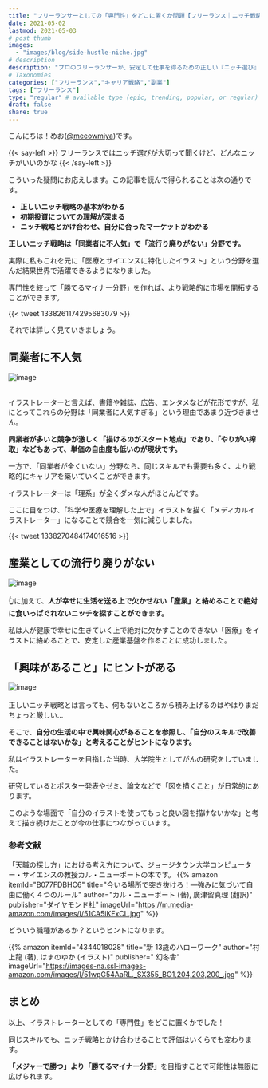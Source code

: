```yaml
---
title: "フリーランサーとしての「専門性」をどこに置くか問題【フリーランス｜ニッチ戦略】"
date: 2021-05-02
lastmod: 2021-05-03
# post thumb
images:
  - "images/blog/side-hustle-niche.jpg"
# description
description: "プロのフリーランサーが、安定して仕事を得るための正しい『ニッチ選び』について解説します。"
# Taxonomies
categories: ["フリーランス","キャリア戦略","副業"]
tags: ["フリーランス"]
type: "regular" # available type (epic, trending, popular, or regular)
draft: false
share: true
---
```


こんにちは！めお(<u><a href="https://twitter.com/meeowmiya" target="_blank">@meeowmiya</a></u>)です。

{{< say-left >}}
フリーランスではニッチ選びが大切って聞くけど、どんなニッチがいいのかな
{{< /say-left >}}

こういった疑問にお応えします。この記事を読んで得られることは次の通りです。
* **正しいニッチ戦略の基本がわかる**
* **初期投資についての理解が深まる**
* **ニッチ戦略とかけ合わせ、自分に合ったマーケットがわかる**


<span class="keiko-red">**正しいニッチ戦略は「同業者に不人気」で「流行り廃りがない」分野です。**</span>

実際に私もこれを元に「医療とサイエンスに特化したイラスト」という分野を選んだ結果世界で活躍できるようになりました。

専門性を絞って「勝てるマイナー分野」を作れば、より戦略的に市場を開拓することができます。

{{< tweet 1338261174295683079 >}}


それでは詳しく見ていきましょう。

## 同業者に不人気
![image](../../images/undraw/undraw_adventure_map.svg)<br><br>

イラストレーターと言えば、書籍や雑誌、広告、エンタメなどが花形ですが、私にとってこれらの分野は「同業者に人気すぎる」という理由であまり近づきません。

<span class="keiko-red">**同業者が多いと競争が激しく「描けるのがスタート地点」であり、「やりがい搾取」などもあって、単価の自由度も低いのが現状です。**</span>

一方で、「同業者が全くいない」分野なら、同じスキルでも需要も多く、より戦略的にキャリアを築いていくことができます。

イラストレーターは「理系」が全くダメな人がほとんどです。

ここに目をつけ、「科学や医療を理解した上で」イラストを描く「メディカルイラストレーター」になることで競合を一気に減らしました。

{{< tweet 1338270484174016516 >}}


## 産業としての流行り廃りがない
![image](../../images/undraw/undraw_medicine.svg)<br><br>
👆に加えて、<span class="keiko-red">**人が幸せに生活を送る上で欠かせない「産業」と絡めることで絶対に食いっぱぐれないニッチを探すことができます。**</span>


私は人が健康で幸せに生きていく上で絶対に欠かすことのできない「医療」をイラストに絡めることで、安定した産業基盤を作ることに成功しました。


## 「興味があること」にヒントがある
![image](../../images/undraw/undraw_social_life.svg)<br><br>
正しいニッチ戦略とは言っても、何もないところから積み上げるのはやはりまだちょっと厳しい...

そこで、<span class="keiko-red">**自分の生活の中で興味関心があることを参照し、「自分のスキルで改善できることはないかな」と考えることがヒントになります。**</span>

私はイラストレーターを目指した当時、大学院生としてがんの研究をしていました。

研究しているとポスター発表やゼミ、論文などで「図を描くこと」が日常的にあります。

このような場面で「自分のイラストを使ってもっと良い図を描けないかな」と考えて描き続けたことが今の仕事につながっています。

### 参考文献
「天職の探し方」における考え方について、ジョージタウン大学コンピューター・サイエンスの教授カル・ニューポートの本です。
{{% amazon 
  itemId="B077FDBHC6"
  title="今いる場所で突き抜けろ！―強みに気づいて自由に働く４つのルール"
  author="カル・ニューポート (著), 廣津留真理  (翻訳)"
  publisher="ダイヤモンド社"
  imageUrl="https://m.media-amazon.com/images/I/51CA5iKFxCL.jpg"
%}}

どういう職種があるか？というヒントになります。

{{% amazon 
  itemId="4344018028"
  title="新 13歳のハローワーク"
  author="村上龍  (著), はまのゆか (イラスト)"
  publisher=" 幻冬舎"
  imageUrl="https://images-na.ssl-images-amazon.com/images/I/51wpG54AaRL._SX355_BO1,204,203,200_.jpg"
%}}

## まとめ
以上、イラストレーターとしての「専門性」をどこに置くかでした！

同じスキルでも、ニッチ戦略とかけ合わせることで評価はいくらでも変わります。

<span class="keiko-red">**「メジャーで勝つ」より「勝てるマイナー分野」**</span>を目指すことで可能性は無限に広げられます。